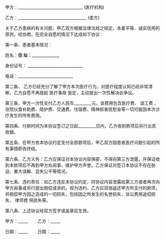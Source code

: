 
 


甲方：_________________________________ (医疗机构)


乙方：___________________________________ (患方)


关于乙方患病的有关问题，甲乙双方根据法律法规之规定，本着平等、诚实信用的原则，经协商，在完全自愿的情况下达成如下协议：


第一条、患者基本情况：


姓名：______________住 址：____________________________


身份证号： ____________________________


电话：____________________________


第二条、 乙方已经充分了解了甲方本次医疗行为，对医疗程度认知已经非常清晰，乙方自愿不再提起
医疗事故
鉴定，主动提出一次性解决此争议。


第三条、甲方一次性支付乙方人民币_________元，该费用包含医疗费、
误工费
、住院伙食补助费、陪护费、交通费、住宿费、精神损害抚慰金等一切可能因本次诊疗发生的所有费用。


第四条、付款时间为本协议签订之日起_________日内，乙方收到款项后另行出具收据。


第五条、在甲方依本协议约定支付全部款项后，甲乙双方因患者医疗问题引起的所有事情即告终结。


第六条、乙方义务：乙方应保证对本协议内容保密，不得向第三方泄露，并保证收到本款项后不再到甲方处闹事，维护甲方声誉。乙方保证对签订本协议不存在胁迫、重大误解、显失公平等情况。


第七条、违约责任：如乙方违反本协议约定，将协议内容泄露给第三方或者再次向甲方闹事或另行提出赔偿请求的，视为违约，乙方应双倍返还甲方所支付的款项，并赔偿甲方因之造成的一切损失，包括因之所发生的名誉损失、诉讼费用追偿损失、
律师费
用损失等。


第八条、上述协议经双方签字或盖章后生效。


甲方：_____　　 乙方：_____


日期：_____ 　　日期：_____
 


 

 
 
 
 
 
  


  
 

  


  


  
 
 
 
 

